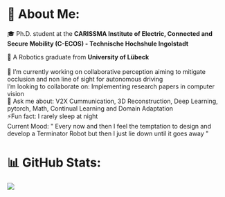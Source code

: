 # 💫 About Me:

🎓 Ph.D. student at the **CARISSMA Institute of Electric, Connected and Secure Mobility (C-ECOS) - Technische Hochshule Ingolstadt**  

🔭 A Robotics graduate from **University of Lübeck** <br><br>💪 I’m currently working on collaborative perception aiming to mitigate occlusion and non line of sight for autonomous driving <br> I’m looking to collaborate on: Implementing research papers in computer vision <br>💬 Ask me about: V2X Cummunication, 3D Reconstruction, Deep Learning, pytorch, Math, Continual Learning and Domain Adaptation <br>⚡Fun fact: I rarely sleep at night<br> Current Mood: " Every now and then I feel the temptation to design and develop a Terminator Robot but then I just lie down until it goes away "<br>

# 📊 GitHub Stats:
![](https://github-readme-streak-stats.herokuapp.com/?user=abhishekjagtap1&theme=dark&hide_border=false)<br/>


